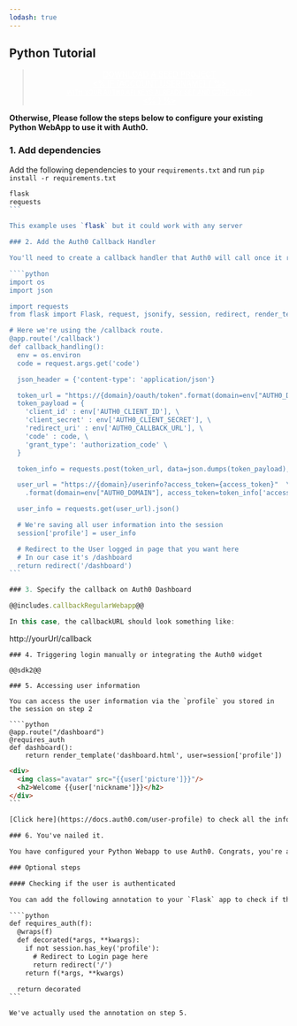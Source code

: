 ```yaml
---
lodash: true
---
```


## Python Tutorial

<div class="package" style="text-align: center;">
  <blockquote>
    <a href="https://docs.auth0.com/auth0-python/master/create-package?path=examples/flask-webapp&type=server@@account.clientParam@@" class="btn btn-lg btn-success btn-package" style="text-transform: uppercase; color: white">
      <span style="display: block">Download a Seed project</span>
      <% if (account.userName) { %>
      <span class="smaller" style="display:block; font-size: 11px">with your Auth0 API Keys already set and configured</span>
      <% } %>
    </a>
  </blockquote>
</div>

**Otherwise, Please follow the steps below to configure your existing Python WebApp to use it with Auth0.**

### 1. Add dependencies

Add the following dependencies to your `requirements.txt` and run `pip install -r requirements.txt`

````js
flask
requests
```

This example uses `flask` but it could work with any server

### 2. Add the Auth0 Callback Handler

You'll need to create a callback handler that Auth0 will call once it redirects to your app. For that, you can do the following:

````python
import os
import json

import requests
from flask import Flask, request, jsonify, session, redirect, render_template, send_from_directory

# Here we're using the /callback route.
@app.route('/callback')
def callback_handling():
  env = os.environ
  code = request.args.get('code')

  json_header = {'content-type': 'application/json'}

  token_url = "https://{domain}/oauth/token".format(domain=env["AUTH0_DOMAIN"])
  token_payload = {
    'client_id' : env['AUTH0_CLIENT_ID'], \
    'client_secret' : env['AUTH0_CLIENT_SECRET'], \
    'redirect_uri' : env['AUTH0_CALLBACK_URL'], \
    'code' : code, \
    'grant_type': 'authorization_code' \
  }

  token_info = requests.post(token_url, data=json.dumps(token_payload), headers = json_header).json()

  user_url = "https://{domain}/userinfo?access_token={access_token}"  \
    .format(domain=env["AUTH0_DOMAIN"], access_token=token_info['access_token'])

  user_info = requests.get(user_url).json()

  # We're saving all user information into the session
  session['profile'] = user_info

  # Redirect to the User logged in page that you want here
  # In our case it's /dashboard
  return redirect('/dashboard')
```

### 3. Specify the callback on Auth0 Dashboard

@@includes.callbackRegularWebapp@@

In this case, the callbackURL should look something like:

````
http://yourUrl/callback
```
### 4. Triggering login manually or integrating the Auth0 widget

@@sdk2@@

### 5. Accessing user information

You can access the user information via the `profile` you stored in the session on step 2

````python
@app.route("/dashboard")
@requires_auth
def dashboard():
    return render_template('dashboard.html', user=session['profile'])

```

````html
<div>
  <img class="avatar" src="{{user['picture']}}"/>
  <h2>Welcome {{user['nickname']}}</h2>
</div>
```

[Click here](https://docs.auth0.com/user-profile) to check all the information that the userinfo hash has.

### 6. You've nailed it.

You have configured your Python Webapp to use Auth0. Congrats, you're awesome!

### Optional steps

#### Checking if the user is authenticated

You can add the following annotation to your `Flask` app to check if the user is authenticated

````python
def requires_auth(f):
  @wraps(f)
  def decorated(*args, **kwargs):
    if not session.has_key('profile'):
      # Redirect to Login page here
      return redirect('/')
    return f(*args, **kwargs)

  return decorated
```

We've actually used the annotation on step 5.
